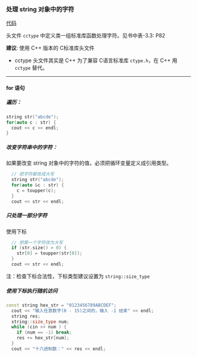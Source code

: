 ### 处理 string 对象中的字符

[代码](../../chapter_3/section_2/main_for.cpp)

头文件 ``cctype`` 中定义类一组标准库函数处理字符。见书中表-3.3: P82

**建议**: 使用 C++ 版本的 C标准库头文件

- cctype 头文件其实是 C++ 为了兼容 C语言标准库 `ctype.h`，在 C++ 用 `cctype` 替代。

---

#### for 语句

##### 遍历：
```c++
string str("abcde");
for(auto c : str) {
  cout << c << endl;
}
```

##### 改变字符串中的字符：
如果要改变 string 对象中的字符的值，必须把循环变量定义成引用类型。
```c++
  // 把字符都改成大写
  string str("abcde");
  for(auto &c : str) {
    c = toupper(c);
  }
  cout << str << endl;
```

##### 只处理一部分字符
使用下标
```c++
  // 把第一个字符改为大写
  if (str.size() > 0) {
    str[0] = toupper(str[0]);
  }
  cout << str << endl;
```
注：检查下标合法性，下标类型建议设置为 `string::size_type`

##### 使用下标执行随机访问

```c++
const string hex_str = "0123456789ABCDEF";
  cout << "输入任意数字(0 - 15)之间的，输入 -1 结束" << endl;
  string res;
  string::size_type num;
  while (cin >> num ) {
    if (num == -1) break;
    res += hex_str[num];
  }
  cout << "十六进制数：" << res << endl;
```